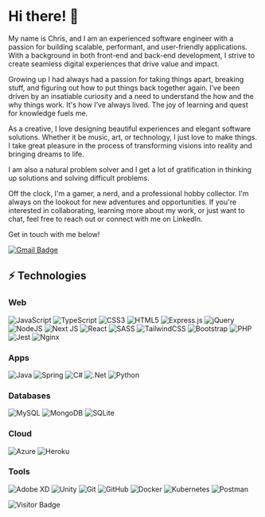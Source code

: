 # Hi there! 👋
My name is Chris, and I am an experienced software engineer with a passion for building scalable, performant, and user-friendly applications. With a background in both front-end and back-end development, I strive to create seamless digital experiences that drive value and impact.

Growing up I had always had a passion for taking things apart, breaking stuff, and figuring out how to put things back together again. I’ve been driven by an insatiable curiosity and a need to understand the how and the why things work. It's how I’ve always lived. The joy of learning and quest for knowledge fuels me.

As a creative, I love designing beautiful experiences and elegant software solutions. Whether it be music, art, or technology, I just love to make things. I take great pleasure in the process of transforming visions into reality and bringing dreams to life.

I am also a natural problem solver and I get a lot of gratification in thinking up solutions and solving difficult problems.

Off the clock, I'm a gamer, a nerd, and a professional hobby collector. I'm always on the lookout for new adventures and opportunities. If you're interested in collaborating, learning more about my work, or just want to chat, feel free to reach out or connect with me on LinkedIn.

Get in touch with me below!

[![Gmail Badge](https://img.shields.io/badge/-chris.keller.dev@gmail.com-c14438?style=flat-square&logo=Gmail&logoColor=white&link=mailto:chris.keller.dev@gmail.com)](mailto:chris.keller.dev@gmail.com)
## ⚡ Technologies 
### Web
![JavaScript](https://img.shields.io/badge/-JavaScript-black?style=for-the-badge&logo=javascript) ![TypeScript](https://img.shields.io/badge/typescript-%23007ACC.svg?style=for-the-badge&logo=typescript&logoColor=white) ![CSS3](https://img.shields.io/badge/css3-%231572B6.svg?style=for-the-badge&logo=css3&logoColor=white) ![HTML5](https://img.shields.io/badge/html5-%23E34F26.svg?style=for-the-badge&logo=html5&logoColor=white) ![Express.js](https://img.shields.io/badge/express.js-%23404d59.svg?style=for-the-badge&logo=express&logoColor=%2361DAFB) ![jQuery](https://img.shields.io/badge/jquery-%230769AD.svg?style=for-the-badge&logo=jquery&logoColor=white) ![NodeJS](https://img.shields.io/badge/node.js-6DA55F?style=for-the-badge&logo=node.js&logoColor=white) ![Next JS](https://img.shields.io/badge/Next-black?style=for-the-badge&logo=next.js&logoColor=white) ![React](https://img.shields.io/badge/react-%2320232a.svg?style=for-the-badge&logo=react&logoColor=%2361DAFB) ![SASS](https://img.shields.io/badge/SASS-hotpink.svg?style=for-the-badge&logo=SASS&logoColor=white) ![TailwindCSS](https://img.shields.io/badge/tailwindcss-%2338B2AC.svg?style=for-the-badge&logo=tailwind-css&logoColor=white) ![Bootstrap](https://img.shields.io/badge/bootstrap-%23563D7C.svg?style=for-the-badge&logo=bootstrap&logoColor=white)  ![PHP](https://img.shields.io/badge/php-%23777BB4.svg?style=for-the-badge&logo=php&logoColor=white) ![Jest](https://img.shields.io/badge/-jest-%23C21325?style=for-the-badge&logo=jest&logoColor=white) ![Nginx](https://img.shields.io/badge/nginx-%23009639.svg?style=for-the-badge&logo=nginx&logoColor=white)
### Apps
![Java](https://img.shields.io/badge/-Java-orange?style=for-the-badge&logo=java) ![Spring](https://img.shields.io/badge/spring-%236DB33F.svg?style=for-the-badge&logo=spring&logoColor=white) ![C#](https://img.shields.io/badge/c%23-%23239120.svg?style=for-the-badge&logo=c-sharp&logoColor=white) ![.Net](https://img.shields.io/badge/.NET-5C2D91?style=for-the-badge&logo=.net&logoColor=white) ![Python](https://img.shields.io/badge/python-3670A0?style=for-the-badge&logo=python&logoColor=ffdd54)  
### Databases
![MySQL](https://img.shields.io/badge/mysql-%2300f.svg?style=for-the-badge&logo=mysql&logoColor=white) ![MongoDB](https://img.shields.io/badge/MongoDB-%234ea94b.svg?style=for-the-badge&logo=mongodb&logoColor=white) ![SQLite](https://img.shields.io/badge/sqlite-%2307405e.svg?style=for-the-badge&logo=sqlite&logoColor=white)
### Cloud
![Azure](https://img.shields.io/badge/azure-%230072C6.svg?style=for-the-badge&logo=azure-devops&logoColor=white) ![Heroku](https://img.shields.io/badge/heroku-%23430098.svg?style=for-the-badge&logo=heroku&logoColor=white)
### Tools
![Adobe XD](https://img.shields.io/badge/Adobe%20XD-470137?style=for-the-badge&logo=Adobe%20XD&logoColor=#FF61F6) ![Unity](https://img.shields.io/badge/unity-%23000000.svg?style=for-the-badge&logo=unity&logoColor=white) ![Git](https://img.shields.io/badge/git-%23F05033.svg?style=for-the-badge&logo=git&logoColor=white) ![GitHub](https://img.shields.io/badge/github-%23121011.svg?style=for-the-badge&logo=github&logoColor=white) ![Docker](https://img.shields.io/badge/docker-%230db7ed.svg?style=for-the-badge&logo=docker&logoColor=white) ![Kubernetes](https://img.shields.io/badge/kubernetes-%23326ce5.svg?style=for-the-badge&logo=kubernetes&logoColor=white) ![Postman](https://img.shields.io/badge/Postman-FF6C37?style=for-the-badge&logo=postman&logoColor=white)

![Visitor Badge](https://visitor-badge.laobi.icu/badge?page_id=ckeller22)
